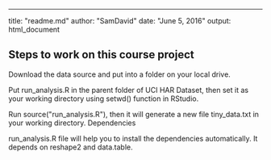 ---
title: "readme.md"
author: "SamDavid"
date: "June 5, 2016"
output: html_document



## Steps to work on this course project

Download the data source and put into a folder on your local drive. 

Put run_analysis.R in the parent folder of UCI HAR Dataset, then set it as your working directory using setwd() function in RStudio.

Run source("run_analysis.R"), then it will generate a new file tiny_data.txt in your working directory.
Dependencies

run_analysis.R file will help you to install the dependencies automatically. It depends on reshape2 and data.table.